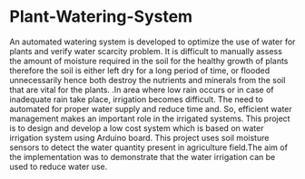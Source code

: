 # Plant-Watering-System
An automated watering system is developed to optimize the use of water for plants and verify water scarcity problem. It is difficult to manually assess the amount of moisture required in the soil for the healthy growth of plants therefore the soil is either left dry for a long period of time, or flooded unnecessarily hence both destroy the nutrients and minerals from the soil that are vital for the plants. .In area where low rain occurs or in case of inadequate rain take place, irrigation becomes difficult. The need to automated for proper water supply and reduce time and. So, efficient water management makes an important role in the irrigated systems. This project is to design and develop a low cost system which is based on water irrigation system using Arduino board. This project uses soil moisture sensors to detect the water quantity present in agriculture field.The 
aim of the implementation was to demonstrate that the water irrigation can be used to reduce water use.
